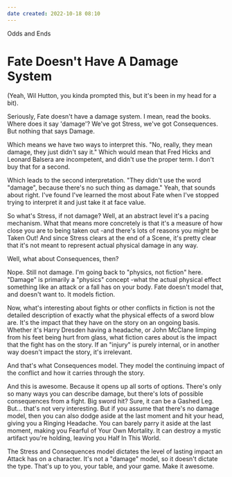 ```yaml
---
date created: 2022-10-18 08:10
---
```


Odds and Ends

# Fate Doesn't Have A Damage System

(Yeah, Wil Hutton, you kinda prompted this, but it's been in my head for a bit).

Seriously, Fate doesn't have a damage system. I mean, read the books.
Where does it say 'damage'? We've got Stress, we've got
Consequences. But nothing that says Damage.

Which means we have two ways to interpret this. "No, really, they mean
damage, they just didn't say it." Which would mean that Fred Hicks and
Leonard Balsera are incompetent, and didn't use the proper term. I
don't buy that for a second.

Which leads to the second interpretation. "They didn't use the word
"damage", because there's no such thing as damage." Yeah, that
sounds about right. I've found I've learned the most about Fate when
I've stopped trying to interpret it and just take it at face value.

So what's Stress, if not damage? Well, at an abstract level it's a
pacing mechanism. What that means more concretely is that it's a
measure of how close you are to being taken out -and there's lots of
reasons you might be Taken Out! And since Stress clears at the end of a
Scene, it's pretty clear that it's not meant to represent actual
physical damage in any way.

Well, what about Consequences, then?

Nope. Still not damage. I'm going back to "physics, not fiction"
here. "Damage" is primarily a "physics" concept -what the actual
physical effect something like an attack or a fall has on your body.
Fate doesn't model that, and doesn't want to. It models fiction.

Now, what's interesting about fights or other conflicts in fiction is
not the detailed description of exactly what the physical effects of a
sword blow are. It's the impact that they have on the story on an
ongoing basis. Whether it's Harry Dresden having a headache, or John
McClane limping from his feet being hurt from glass, what fiction cares
about is the impact that the fight has on the story. If an "injury" is
purely internal, or in another way doesn't impact the story, it's
irrelevant.

And that's what Consequences model. They model the continuing impact of
the conflict and how it carries through the story.

And this is awesome. Because it opens up all sorts of options. There's
only so many ways you can describe damage, but there's lots of possible
consequences from a fight. Big sword hit? Sure, it can be a Gashed Leg.
But... that's not very interesting. But if you assume that there's no
damage model, then you can also dodge aside at the last moment and hit
your head, giving you a Ringing Headache. You can barely parry it aside
at the last moment, making you Fearful of Your Own Mortality. It can
destroy a mystic artifact you're holding, leaving you Half In This
World.

The Stress and Consequences model dictates the level of lasting impact
an Attack has on a character. It's not a "damage" model, so it
doesn't dictate the type. That's up to you, your table, and your game.
Make it awesome.

